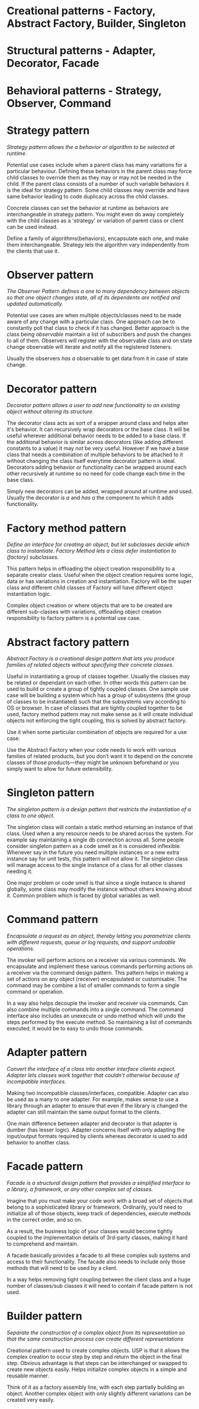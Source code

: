 # Creational patterns - Factory, Abstract Factory, Builder, Singleton
# Structural patterns - Adapter, Decorator, Facade
# Behavioral patterns - Strategy, Observer, Command
 
# Strategy pattern 

*Strategy pattern allows the a behavior or algorithm to be selected at runtime.*

Potential use cases include when a parent class has many variations for a particular behaviour.
Defining these behaviors in the parent class may force child classes to override them as they may or may not 
be needed in the child.
If the parent class consists of a number of such variable behaviors it is the ideal for strategy pattern.
Some child classes may override and have same behavior leading to code duplicacy across the child classes.

Concrete classes can set the behavior at runtime as behaviors are interchangeable in strategy pattern.
You might even do away completely with the child classes as a 'strategy' or variation of parent class or client can 
be used instead.

Define a family of algorithms(behaviors), encapsulate each one, and make them interchangeable. Strategy lets the algorithm 
vary independently from the clients that use it.


# Observer pattern

*The Observer Pattern defines a one to many dependency between objects so that one object changes state, all of its dependents are notified and updated automatically.*

Potential use cases are when multiple objects/classes need to be made aware of any change with a particular class.
One approach can be to constantly poll that class to check if it has changed.
Better approach is the class being *observable* maintain a list of subscribers and push the changes to all of them.
Observers will register with the observable class and on state change observable will iterate and notify all the registered listeners.

Usually the observers *has a* observable to get data from it in case of state change.


# Decorator pattern

*Decorator pattern allows a user to add new functionality to an existing object without altering its structure.*

The decorator class acts as sort of a wrapper around class and helps alter it's behavior. It can recursively wrap decorators or the base class.
It will be useful wherever additional behavior needs to be added to a base class. If the additional behavior is similar across decorators (like adding different constants to a value) it may *not* be very useful.
However if we have a base class that needs a combination of multiple behaviors to be attached to it without changing the class itself everytime decorator pattern is 
ideal. Decorators adding behavior or functionality can be wrapped around each other recursively at runtime so no need for code change each time in the base class.

Simply new decorators can be added, wrapped around at runtime and used. Usually the decorator *is a* and *has a* the component to which
it adds functionality.


# Factory method pattern

*Define an interface for creating an object, but let subclasses decide which class to instantiate. Factory Method lets a class defer instantiation to (factory) subclasses.*

This pattern helps in offloading the object creation responsibility to a separate creator class. Useful when the object creation requires some logic, data or has 
variations in creation and instantiation. Factory will be the super class and different child classes of Factory will have different object instantiation logic.

Complex object creation or where objects that are to be created are different sub-classes with variations, offloading object creation responsibility to factory 
pattern is a potential use case.


# Abstract factory pattern

*Abstract Factory is a creational design pattern that lets you produce families of related objects without specifying their concrete classes.*

Useful in instantiating a group of classes together. Usually the classes may be related or dependant on each other. In other words this pattern can be used to build or create a group of tightly coupled classes. One sample use case will be building a system which has a group of subsystems (the group of classes to be instantiated) such that the subsystems vary according to OS or browser. 
In case of classes that are tightly coupled together to be used, factory method pattern may not make sense as it will create individual objects not enforcing the tight coupling, this is solved by abstract factory.

Use it when some particular combination of objects are required for a use case.

Use the Abstract Factory when your code needs to work with various families of related products, but you don’t want it to depend on the concrete classes of those products—they might be unknown beforehand or you simply want to allow for future extensibility.


# Singleton pattern

*The singleton pattern is a design pattern that restricts the instantiation of a class to one object.*

The singleton class will contain a static method returning an instance of that class. Used when a any resource needs to be shared across the system. For example say maintaining a single db connection across all. 
Some people consider singleton pattern as a code smell as it is considered inflexible. Whenever say in the future you need multiple instances or a new extra instance say for unit tests, this pattern will not allow it. The singleton class will manage access to the single instance of a class for all other classes needing it.

One major problem or code smell is that since a single instance is shared globally, some class may modify the instance without others knowing about it. Common problem which is faced by global variables as well.


# Command pattern

*Encapsulate a request as an object, thereby letting you parametrize clients with different requests, queue or log requests, and support undoable operations.*

The invoker will perform actions on a receiver via various commands. We encapsulate and implement these various commands performing actions on a receiver via the command design pattern. This pattern helps in making a set of actions on any object (receiver) encapsulated or customisable. The command may be combine a list of smaller commands to form a single command or operation.

In a way also helps decouple the invoker and receiver via commands. Can also combine multiple commands into a single command. The command interface also includes an unexecute or undo method which will undo the steps performed by the execute method. So maintaining a list of commands executed, it would be to easy to undo those commands.


# Adapter pattern

*Convert the interface of a class into another interface clients expect. Adapter lets classes work together that couldn't otherwise because of incompatible interfaces.*

Making two incompatible classes/interfaces, compatible. Adapter can also be used as a many to one adapter. For example, makes sense to use a library through an adapter to ensure that even if the library is changed the adapter can still maintain the same output format to the clients.

One main difference between adapter and decorator is that adapter is dumber (has lesser logic). Adapter concerns itself with only adapting the input/output formats required by clients whereas decorator is used to add behavior to another class.


# Facade pattern

*Facade is a structural design pattern that provides a simplified interface to a library, a framework, or any other complex set of classes.*

Imagine that you must make your code work with a broad set of objects that belong to a sophisticated library or framework. Ordinarily, you’d need to initialize all of those objects, keep track of dependencies, execute methods in the correct order, and so on.

As a result, the business logic of your classes would become tightly coupled to the implementation details of 3rd-party classes, making it hard to comprehend and maintain.

A facade basically provides a facade to all these complex sub systems and access to their functionality. The facade also needs to include only those methods that will need to be used by a client.

In a way helps removing tight coupling between the client class and a huge number of classes/sub classes it will need to contain if facade pattern is not used.


# Builder pattern

*Separate the construction of a complex object from its representation so that the same construction process can create different representations*

Creational pattern used to create complex objects. USP is that it allows the complex creation to occur step by step and return the object in the final step. Obvious advantage is that steps can be interchanged or swapped to create new objects easily. Helps initialize complex objects in a simple and reusable manner.

Think of it as a factory assembly line, with each step partially building an object. Another complex object with only slightly different variations can be created very easily.